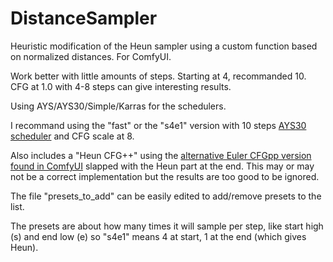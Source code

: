 # DistanceSampler
Heuristic modification of the Heun sampler using a custom function based on normalized distances. For ComfyUI.

Work better with little amounts of steps. Starting at 4, recommanded 10. CFG at 1.0 with 4-8 steps can give interesting results.

Using AYS/AYS30/Simple/Karras for the schedulers.

I recommand using the "fast" or the "s4e1" version with 10 steps [AYS30 scheduler](https://github.com/pamparamm/ComfyUI-ppm) and CFG scale at 8.

Also includes a "Heun CFG++" using the [alternative Euler CFGpp version found in ComfyUI](https://github.com/comfyanonymous/ComfyUI/blob/7df42b9a2364bae6822fbd9e9fa10cea2e319ba3/comfy_extras/nodes_advanced_samplers.py) slapped with the Heun part at the end. This may or may not be a correct implementation but the results are too good to be ignored.

The file "presets_to_add" can be easily edited to add/remove presets to the list.

The presets are about how many times it will sample per step, like start high (s) and end low (e) so "s4e1" means 4 at start, 1 at the end (which gives Heun).

